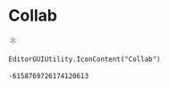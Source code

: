 # Collab
![](/img/Collab.png)

``` CSharp
EditorGUIUtility.IconContent("Collab")
```
```
-6158769726174120613
```
